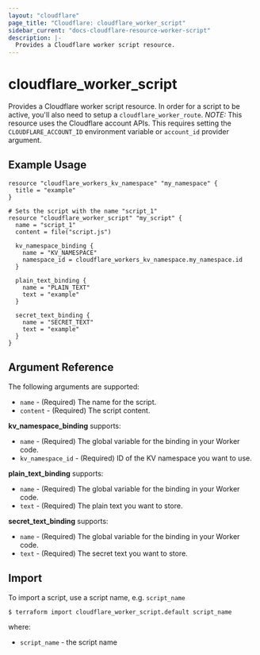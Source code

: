 ```yaml
---
layout: "cloudflare"
page_title: "Cloudflare: cloudflare_worker_script"
sidebar_current: "docs-cloudflare-resource-worker-script"
description: |-
  Provides a Cloudflare worker script resource.
---
```


# cloudflare_worker_script

Provides a Cloudflare worker script resource. In order for a script to be active, you'll also need to setup a `cloudflare_worker_route`. *NOTE:*  This resource uses the Cloudflare account APIs. This requires setting the `CLOUDFLARE_ACCOUNT_ID` environment variable or `account_id` provider argument.

## Example Usage

```hcl
resource "cloudflare_workers_kv_namespace" "my_namespace" {
  title = "example"
}

# Sets the script with the name "script_1"
resource "cloudflare_worker_script" "my_script" {
  name = "script_1"
  content = file("script.js")

  kv_namespace_binding {
    name = "KV_NAMESPACE"
    namespace_id = cloudflare_workers_kv_namespace.my_namespace.id
  }

  plain_text_binding {
    name = "PLAIN_TEXT"
    text = "example"
  }

  secret_text_binding {
    name = "SECRET_TEXT"
    text = "example"
  }
}
```

## Argument Reference

The following arguments are supported:

* `name` - (Required) The name for the script.
* `content` - (Required) The script content.

**kv_namespace_binding** supports:

* `name` - (Required) The global variable for the binding in your Worker code.
* `kv_namespace_id` - (Required) ID of the KV namespace you want to use.

**plain_text_binding** supports:

* `name` - (Required) The global variable for the binding in your Worker code.
* `text` - (Required) The plain text you want to store.

**secret_text_binding** supports:

* `name` - (Required) The global variable for the binding in your Worker code.
* `text` - (Required) The secret text you want to store.

## Import

To import a script, use a script name, e.g. `script_name`

```
$ terraform import cloudflare_worker_script.default script_name
```

where:

* `script_name` - the script name
